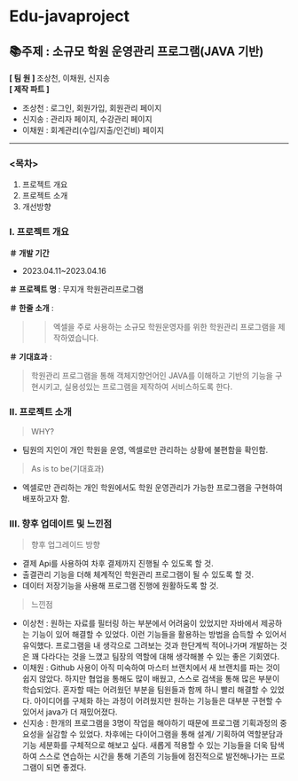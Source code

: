 # Edu-javaproject

## 📚주제 : 소규모 학원 운영관리 프로그램(JAVA 기반)
<strong> [ 팀 원 ] </strong>
조상천, 이채원, 신지송 <br>
<strong> [ 제작 파트 ] </strong> <br>
  * 조상천 : 로그인, 회원가입, 회원관리 페이지 <br>
  * 신지송 : 관리자 페이지, 수강관리 페이지 <br>
  * 이채원 : 회계관리(수입/지출/인건비) 페이지
<hr> 

### <목차>
1. 프로젝트 개요
2. 프로젝트 소개
3. 개선방향

<h3>Ⅰ. 프로젝트 개요 </h3>

<strong> ＃ 개발 기간 </strong> <br>
- 2023.04.11~2023.04.16

<strong> ＃ 프로젝트 명 </strong> : 무지개 학원관리프로그램

<strong> ＃ 한줄 소개</strong> : 
>> 엑셀을 주로 사용하는 소규모 학원운영자를 위한 학원관리 프로그램을 제작하였습니다.

<strong> ＃ 기대효과</strong> : 
> 학원관리 프로그램을 통해 객체지향언어인 JAVA를 이해하고 기반의 기능을 구현시키고, 실용성있는 프로그램을 제작하여 서비스하도록 한다.

<h3> Ⅱ. 프로젝트 소개 </h3>

> WHY? 
 - 팀원의 지인이 개인 학원을 운영, 엑셀로만 관리하는 상황에 불편함을 확인함.
 
> As is to be(기대효과)
  - 엑셀로만 관리하는 개인 학원에서도 학원 운영관리가 가능한 프로그램을 구현하여 배포하고자 함.
  
  
<h3> III. 향후 업데이트 및 느낀점 </h3>  
  
 > 향후 업그레이드 방향
  - 결제 Api를 사용하여 차후 결제까지 진행될 수 있도록 할 것.
  - 출결관리 기능을 더해 체계적인 학원관리 프로그램이 될 수 있도록 할 것.
  - 데이터 저장기능을 사용해 프로그램 진행에 원활하도록 할 것.

 > 느낀점
  - 이상천 : 원하는 자료를 필터링 하는 부분에서 어려움이 있었지만 자바에서 제공하는 기능이  있어 해결할 수 있었다. 
이런 기능들을  활용하는 방법을 습득할 수 있어서 유익했다. 프로그램을 내 생각으로 그려보는 것과 한단계씩 적어나가며 개발하는 것은 꽤 다라다는 것을 느꼈고 팀장의 역할에 대해 생각해볼 수 있는 좋은 기회였다.
  - 이채원 : Github 사용이 아직 미숙하여
마스터 브랜치에서 새 브랜치를 파는 것이 쉽지 않았다. 하지만 협업을 통해도 많이 배웠고, 스스로 검색을 통해 많은 부분이 학습되었다. 혼자할 때는 어려웠던 부분을  팀원들과 함께 하니 빨리 해결할 수 있었다. 아이디어를 구체화 하는 과정이 어려웠지만 원하는 기능들은 대부분 구현할 수 있어서 java가 더 재밌어졌다. 
  - 신지송 : 한개의 프로그램을 3명이 작업을 해야하기 때문에 프로그램 기획과정의 중요성을 실감할 수 있었다. 
차후에는 다이어그램을 통해 설계/ 기획하여 역할분담과 기능 세분화를 구체적으로 해보고 싶다. 새롭게 적용할 수 있는 기능들을 더욱 탐색하여 스스로 연습하는 시간을 통해 기존의 기능들에 점진적으로 발전해나가는 프로그램이 되면 좋겠다.

